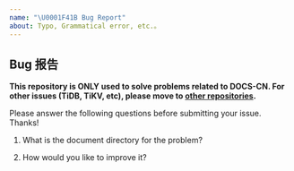 ```yaml
---
name: "\U0001F41B Bug Report"
about: Typo, Grammatical error, etc.。
---
```


## Bug 报告

**This repository is ONLY used to solve problems related to DOCS-CN.
For other issues (TiDB, TiKV, etc), please move to [other repositories](https://github.com/pingcap/).**
<!-- 本仓库仅用于解决与中文文档相关的问题，
其他方面的问题（如 TiDB、TiKV 等），请移步其他[相关仓库](https://github.com/pingcap/)。 -->

Please answer the following questions before submitting your issue. Thanks!
<!-- 非常感谢你提出相关问题，在提交你的 issue 之前，请回答下面几个问题：-->

1. What is the document directory for the problem?
<!-- 1. 该问题出现的文档路径是什么？-->


2. How would you like to improve it?
<!-- 2. 你希望如何改正它? -->


